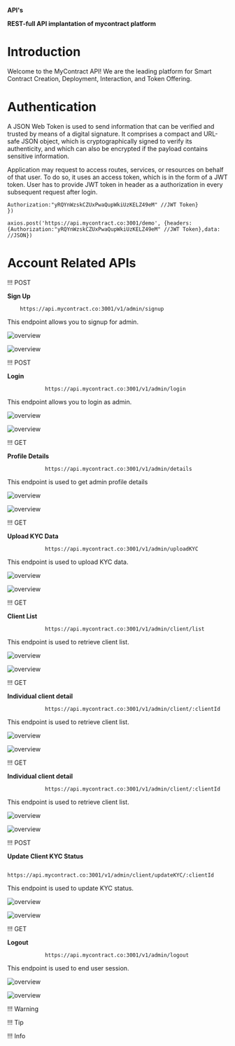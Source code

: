 
**API's**

**REST-full API implantation of mycontract platform**

# **Introduction**

Welcome to the MyContract API! We are the leading platform for Smart Contract Creation, Deployment, Interaction, and Token Offering.

# **Authentication**

A JSON Web Token is used to send information that can be verified and trusted by means of a digital signature. It comprises a compact and URL-safe JSON object, which is cryptographically signed to verify its authenticity, and which can also be encrypted if the payload contains sensitive information.
 

Application may request to access routes, services, or resources on behalf of that user. To do so, it uses an access token, which is in the form of a JWT token. User has to provide JWT token in header as a authorization in every subsequent request after login.

```axios.get('https://api.mycontract.co:3001/demo', {headers: {
Authorization:"yRQYnWzskCZUxPwaQupWkiUzKELZ49eM" //JWT Token}
})
```

```axios.post('https://api.mycontract.co:3001/demo', {headers: {Authorization:"yRQYnWzskCZUxPwaQupWkiUzKELZ49eM" //JWT Token},data: //JSON})```

# **Account Related APIs**

!!! POST 

**Sign Up**

		https://api.mycontract.co:3001/v1/admin/signup


This endpoint allows you to signup for admin.


![overview](/assets/Request1.jpg)

![overview](/assets/Response1.jpg)


!!! POST 

**Login**

                https://api.mycontract.co:3001/v1/admin/login

This endpoint allows you to login as admin.


![overview](/assets/Request2.jpg)

![overview](/assets/Response2.jpg)


!!! GET

**Profile Details**

                https://api.mycontract.co:3001/v1/admin/details

This endpoint is used to get admin profile details

![overview](/assets/Request3.jpg)

![overview](/assets/Response3.jpg)



!!! GET

**Upload KYC Data**

                https://api.mycontract.co:3001/v1/admin/uploadKYC

This endpoint is used to upload KYC data.


![overview](/assets/Request4.jpg)

![overview](/assets/Response4.jpg)



!!! GET

**Client List**

                https://api.mycontract.co:3001/v1/admin/client/list

This endpoint is used to retrieve client list. 


![overview](/assets/Request5.jpg)

![overview](/assets/Response5.jpg)


!!! GET

**Individual client detail**

                https://api.mycontract.co:3001/v1/admin/client/:clientId

This endpoint is used to retrieve client list. 


![overview](/assets/Request6.jpg)

![overview](/assets/Response6.jpg)



!!! GET

**Individual client detail**

                https://api.mycontract.co:3001/v1/admin/client/:clientId

This endpoint is used to retrieve client list. 


![overview](/assets/Request6.jpg)

![overview](/assets/Response6.jpg)




!!! POST

**Update Client KYC Status**

                https://api.mycontract.co:3001/v1/admin/client/updateKYC/:clientId

This endpoint is used to update KYC status.


![overview](/assets/Request7.jpg)

![overview](/assets/Response7.jpg)


!!! GET

**Logout**

                https://api.mycontract.co:3001/v1/admin/logout

This endpoint is used to end user session.


![overview](/assets/Request8.jpg)

![overview](/assets/Response8.jpg)


!!! Warning

!!! Tip

!!! Info
